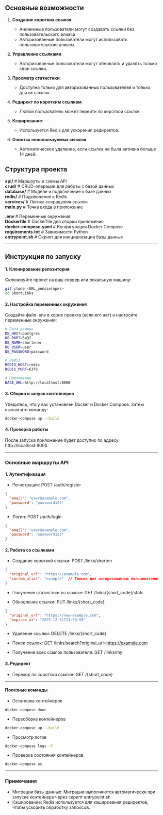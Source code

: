 ## Основные возможности

1. **Создание коротких ссылок**:
   - Анонимные пользователи могут создавать ссылки без пользовательского алиаса.
   - Авторизованные пользователи могут использовать пользовательские алиасы.

2. **Управление ссылками**:
   - Авторизованные пользователи могут обновлять и удалять только свои ссылки.

3. **Просмотр статистики**:
   - Доступна только для авторизованных пользователей и только для их ссылок.

4. **Редирект по коротким ссылкам**:
   - Любой пользователь может перейти по короткой ссылке.

5. **Кэширование**:
   - Используется Redis для ускорения редиректов.

6. **Очистка неиспользуемых сыылок**
   - Автоматическое удаление, если ссылка не была активна больше 14 дней.

## Структура проекта
**api/** # Маршруты и схемы API  
**crud/** # CRUD-операции для работы с базой данных   
**database/** # Модели и подключение к базе данных   
**redis/** # Подключение к Redis   
**services/** # Логика сокращения ссылок   
**main.py** # Точка входа в приложение   
  
**.env** # Переменные окружения   
**Dockerfile** # Dockerfile для сборки приложения   
**docker-compose.yaml** # Конфигурация Docker Compose   
**requirements.txt** # Зависимости Python   
**entrypoint.sh** # Скрипт для инициализации базы данных  

---

## Инструкция по запуску

#### 1. Клонирование репозитория

Склонируйте проект на ваш сервер или локальную машину:

```bash
git clone <URL_репозитория>
cd ShortLinks
```

#### 2. Настройка переменных окружения
Создайте файл .env в корне проекта (если его нет) и настройте переменные окружения:
```bash
# База данных
DB_HOST=postgres
DB_PORT=5432
DB_NAME=shortener
DB_USER=user
DB_PASSWORD=password

# Redis
REDIS_HOST=redis
REDIS_PORT=6379

# Приложение
BASE_URL=http://localhost:8000
```

#### 3. Сборка и запуск контейнеров
Убедитесь, что у вас установлен Docker и Docker Compose. Затем выполните команду:
```bash
docker-compose up --build
```

#### 4. Проверка работы
После запуска приложение будет доступно по адресу: http://localhost:8000.

---
### Основные маршруты API
#### 1. Аутентификация
- Регистрация: POST /auth/register
```json
{
  "email": "user@example.com",
  "password": "password123"
}
```

- Логин: POST /auth/login
```json
{
  "email": "user@example.com",
  "password": "password123"
}
```

#### 2. Работа со ссылками
- Создание короткой ссылки: POST /links/shorten
```json
{
  "original_url": "https://example.com",
  "custom_alias": "example"  // Только для авторизованных пользователей
}
```

- Получение статистики по ссылке: GET /links/{short_code}/stats

- Обновление ссылки: PUT /links/{short_code}
```json
{
  "original_url": "https://new-example.com",
  "expires_at": "2025-12-31T23:59:59"
}
```

- Удаление ссылки: DELETE /links/{short_code}

- Поиск ссылок: GET /links/search?original_url=https://example.com

- Получение всех ссылок пользователя: GET /links/my

#### 3. Редирект
- Переход по короткой ссылке: GET /{short_code}

---
#### Полезные команды
- Остановка контейнеров
```bash
docker-compose down
```
- Пересборка контейнеров
```bash
docker-compose up --build
```
- Просмотр логов
```bash
docker-compose logs -f
```
- Проверка состояния контейнеров
```bash
docker-compose ps
```
---
### Примечания
- Миграции базы данных:
Миграции выполняются автоматически при запуске контейнера через скрипт entrypoint.sh.
- Кэширование: 
Redis используется для кэширования редиректов, чтобы ускорить обработку запросов.